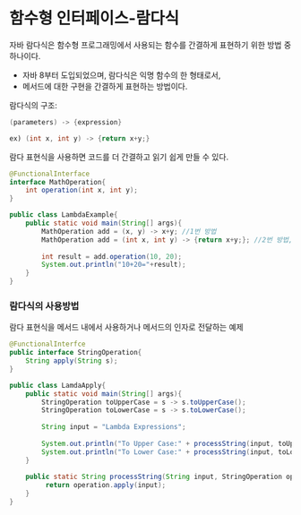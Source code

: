 # 함수형 인터페이스-람다식

자바 람다식은 함수형 프로그래밍에서 사용되는 함수를 간결하게 표현하기 위한 방법 중 하나이다.

- 자바 8부터 도입되었으며, 람다식은 익명 함수의 한 형태로서,
- 메서드에 대한 구현을 간결하게 표현하는 방법이다.

람다식의 구조: 

```java
(parameters) -> {expression}

ex) (int x, int y) -> {return x+y;}
```

람다 표현식을 사용하면 코드를 더 간결하고 읽기 쉽게 만들 수 있다.

```java
@FunctionalInterface
interface MathOperation{
	int operation(int x, int y);
}

public class LambdaExample{
	public static void main(String[] args){
		MathOperation add = (x, y) -> x+y; //1번 방법 
		MathOperation add = (int x, int y) -> {return x+y;}; //2번 방법, 중괄호를 하면 return이 필요
		
		int result = add.operation(10, 20);
		System.out.println("10+20="+result);
	}
}
```

### 람다식의 사용방법

람다 표현식을 메서드 내에서 사용하거나 메서드의 인자로 전달하는 예제

```java
@FunctionalInterfce
public interface StringOperation{
	String apply(String s);
}

public class LamdaApply{
	public static void main(String[] args){
		StringOperation toUpperCase = s -> s.toUpperCase();
		StringOperation toLowerCase = s -> s.toLowerCase();
		
		String input = "Lambda Expressions";
		
		System.out.println("To Upper Case:" + processString(input, toUpperCase));
		System.out.println("To Lower Case:" + processString(input, toLowerCase));
	}
	
	public static String processString(String input, StringOperation operation){
		 return operation.apply(input);
	}
}
```